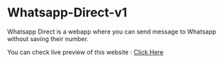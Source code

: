 # Whatsapp-Direct-v1

Whatsapp Direct is a webapp where you can send message to Whatsapp without saving their number.

You can check live preview of this website : [Click Here](https://bit.ly/2GJjNmq "Whatsapp Direct")